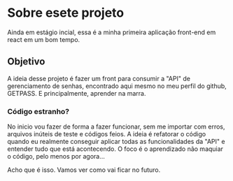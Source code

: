 # Sobre esete projeto

Ainda em estágio incial, essa é a minha primeira aplicação front-end em react em um bom tempo.

## Objetivo

A ideia desse projeto é fazer um front para consumir a "API" de gerenciamento de senhas, encontrado aqui mesmo no meu perfil do github, GETPASS. E principalmente, aprender na marra. 

### Código estranho?

No inicio vou fazer de forma a fazer funcionar, sem me importar com erros, arquivos inúteis de teste e códigos feios. A ideia é refatorar o código quando eu realmente conseguir aplicar todas as funcionalidades da "API" e entender tudo que está acontecendo. O foco é o aprendizado não maquiar o código, pelo menos por agora...

Acho que é isso. Vamos ver como vai ficar no futuro.
